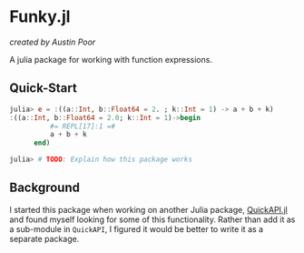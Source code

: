 # Funky.jl

_created by Austin Poor_

A julia package for working with function expressions.

## Quick-Start

```julia
julia> e = :((a::Int, b::Float64 = 2. ; k::Int = 1) -> a + b + k)
:((a::Int, b::Float64 = 2.0; k::Int = 1)->begin
          #= REPL[17]:1 =#
          a + b + k
      end)

julia> # TODO: Explain how this package works
```


## Background

I started this package when working on another Julia package, 
[QuickAPI.jl](https://github.com/a-poor/QuickAPI.jl) and found myself
looking for some of this functionality. Rather than add it as a 
sub-module in `QuickAPI`, I figured it would be better to write it 
as a separate package. 
